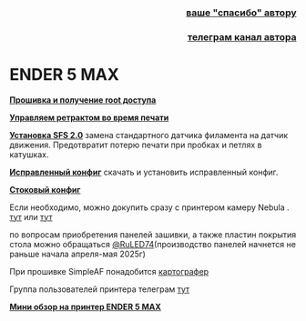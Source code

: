 <h3 align="right"><a href="https://www.tinkoff.ru/rm/yakovleva.irina203/51ZSr71845" target="_blank">ваше "спасибо" автору</a></h3>
<h3 align="right"><a href="https://t.me/tombraider2006" target="_blank">телеграм канал автора</a></h3>


<h1>ENDER 5 MAX</h1>

[**Прошивка и получение root доступа**](/firmware.md)

[**Управляем ретрактом во время печати**](/mans/retract.md) 

[**Установка SFS 2.0**](/mans/sfs2.md) замена стандартного датчика филамента на датчик движения. Предотвратит потерю печати при пробках и петлях в катушках.

[**Исправленный конфиг**](/config_my/) скачать и установить исправленный конфиг.

[**Стоковый конфиг**](/config/)

Если необходимо, можно докупить сразу с принтером камеру Nebula . [тут](https://aliexpress.ru/item/1005006159528565.html) или [тут](https://aliexpress.ru/item/1005006124602385.html)

по вопросам приобретения панелей зашивки, а также пластин покрытия стола можно обращаться [@RuLED74](https://t.me/RuLED74)(производство панелей начнется не раньше начала апреля-мая 2025г)

При прошивке SimpleAF понадобится [картографер](https://aliexpress.ru/item/1005006733253744.html)

Группа пользователей принтера телеграм [тут](https://t.me/Ender_5_Max_Ru)

[**Мини обзор на принтер ENDER 5 MAX**](/review.md)
